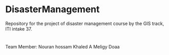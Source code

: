 # DisasterManagement
Repository for the project of disaster management course by the GIS track, ITI intake 37.


#
Team Member: 
  Nouran hossam
  Khaled
  A Meligy
  Doaa
  
